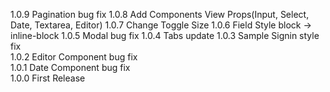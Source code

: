 1.0.9 Pagination bug fix
1.0.8 Add Components View Props(Input, Select, Date, Textarea, Editor)
1.0.7 Change Toggle Size
1.0.6 Field Style block -> inline-block
1.0.5 Modal bug fix
1.0.4 Tabs update
1.0.3 Sample Signin style fix   
1.0.2 Editor Component bug fix   
1.0.1 Date Component bug fix   
1.0.0 First Release
